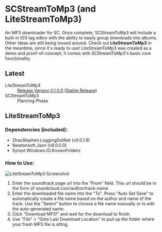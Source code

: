 # SCStreamToMp3 (and LiteStreamToMp3)
An MP3 downloader for SC. Once complete, SCStreamToMp3 will include a built-in ID3 tag editor with the ability to easily group downloads into albums. Other ideas are still being tossed around. Check out **LiteStreamToMp3** in the meantime, since it's ready to use! LiteStreamToMp3 was created as a demo and proof-of-concept; it comes with SCStreamToMp3's basic core functionality.

## Latest
<dl>

<dt>LiteStreamToMp3</dt>
<dd><a href="https://mega.nz/#!YF8g1AyT!37EvIDtzVfjvzO6nX-FLEAP1S8esMy6JMv8VXYyn9R8">Release Version 0.1.0.0 (Stable Release)</a></dd>

<dt>SCStreamToMp3</dt>
<dd>Planning Phase</dd>

</dl>


## LiteStreamToMp3

### Dependencies (included):
- ZhaoStephen.LoggingDotNet (v0.0.1.6)
- Newtonsoft.Json (v9.0.0.0)
- Syroot.Windows.IO.KnownFolders

### How to Use:
![LiteStreamToMp3 Screenshot](https://i.gyazo.com/0bbcb010e867d4d4beb9a3afff488117.png)

1. Enter the soundtrack page url into the "From" field. This url should be in the form of soundcloud.com/author/track-name.
2. Enter the downloaded file name into the "To". Press "Auto Set Save" to automatically create a file name based on the author and name of the track. Use the "Select" button to choose a file name manually or to edit the auto-generated name. 
3. Click "Download MP3!" and wait for the download to finish.
4. Use "File" > "Goto Last Download Location" to pull up the folder where your fresh MP3 file is sittng.
